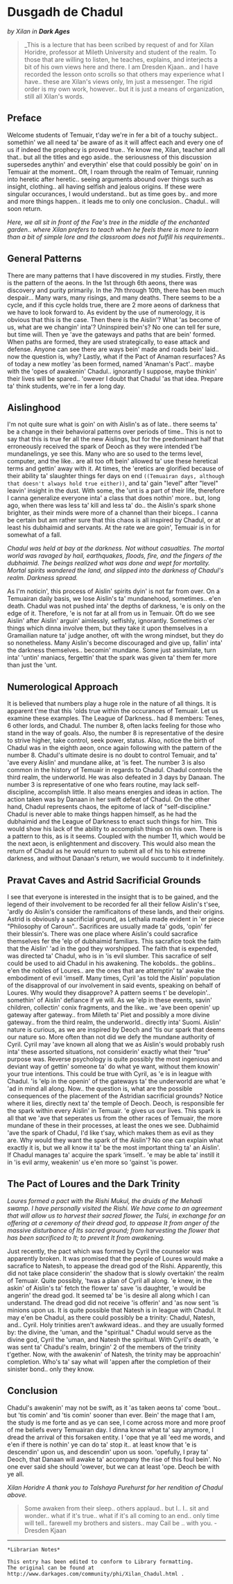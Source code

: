 # Dusgadh de Chadul

_by Xilan in **Dark Ages**_

> _This is a lecture that has been scribed by request of and for Xilan Horidre,
> professor at Mileth University and student of the realm. To those that are
> willing to listen, he teaches, explains, and interjects a bit of his own views
> here and there. I am Dresden Kjaan.. and I have recorded the lesson onto
> scrolls so that others may experience what I have.. these are Xilan's views
> only, Im just a messenger. The rigid order is my own work, however.. but it is
> just a means of organization, still all Xilan's words.

## Preface

Welcome students of Temuair, t'day we're in fer a bit of a touchy subject..
somethin' we all need ta' be aware of as it will affect each and every one of
us if indeed the prophecy is proved true.. Ye know me, Xilan, teacher and all
that.. but all the titles and ego aside.. the seriousness of this discussion
supersedes anythin' and everythin' else that could possibly be goin' on in
Temuair at the moment.. Oft, I roam through the realm of Temuair, running into
heretic after heretic.. seeing arguments abound over things such as insight,
clothing.. all having selfish and jealous origins. If these were singular
occurances, I would understand.. but as time goes by.. and more and more things
happen.. it leads me to only one conclusion.. Chadul.. will soon return.

_Here, we all sit in front of the Fae's tree in the middle of the enchanted
garden.. where Xilan prefers to teach when he feels there is more to learn than
a bit of simple lore and the classroom does not fulfill his requirements.._

## General Patterns

There are many patterns that I have discovered in my studies. Firstly, there is
the pattern of the aeons. In the 1st through 6th aeons, there was discovery and
purity primarily. In the 7th through 10th, there has been much despair... Many
wars, many risings, and many deaths. There seems to be a cycle, and if this
cycle holds true, there are 2 more aeons of darkness that we have to look
forward to. As evident by the use of numerology, it is obvious that this is the
case. Then there is the Aislin'? What 'as become of us, what are we changin'
inta'? Uninspired bein's? No one can tell fer sure, but time will. Then ye 'ave
the gateways and paths that are bein' formed. When paths are formed, they are
used strategically, to ease attack and defense. Anyone can see there are ways
bein' made and roads bein' laid.. now the question is, why? Lastly, what if the
Pact of Anaman resurfaces? As of today a new motley 'as been formed, named
'Anaman's Pact'.. maybe with the 'opes of awakenin' Chadul.. ignorantly I
suppose, maybe thinkin' their lives will be spared.. 'owever I doubt that
Chadul 'as that idea. Prepare ta' think students, we're in fer a long day.

## Aislinghood

I'm not quite sure what is goin' on with Aislin's as of late.. there seems ta'
be a change in their behavioral patterns over periods of time.. This is not to
say that this is true fer all the new Aislings, but for the predominant half
that erroneously received the spark of Deoch as they were intended t'be
mundanelings, ye see this. Many who are so used to the terms level, computer,
and the like.. are all too oft bein' allowed ta' use these heretical terms and
gettin' away with it. At times, the 'eretics are glorified because of their
ability ta' slaughter things fer days on end `((Temuairan days, although that
doesn't always hold true either))`, and ta' gain "level" after "level" leavin'
insight in the dust. With some, the 'unt is a part of their life, therefore I
canna generalize everyone inta' a class that does nothin' more.. but, long ago,
when there was less ta' kill and less ta' do.. the Aislin's spark shone
brighter, as their minds were more of a channel than their biceps.. I canna be
certain but am rather sure that this chaos is all inspired by Chadul, or at
least his dubhaimid and servants. At the rate we are goin', Temuair is in for
somewhat of a fall.

_Chadul was held at bay at the darkness. Not without casualties. The mortal
world was ravaged by hail, earthquakes, floods, fire, and the fingers of the
dubhaimid. The beings realized what was done and wept for mortality. Mortal spirits
wandered the land, and slipped into the darkness of Chadul's realm. Darkness
spread._

As I'm noticin', this process of Aislin' spirits dyin' is not far from over. On
a Temuairan daily basis, we lose Aislin's ta' mundanehood, sometimes.. e'en
death. Chadul was not pushed inta' the depths of darkness, 'e is only on the
edge of it. Therefore, 'e is not far at all from us in Temuair. Oft do we see
Aislin' after Aislin' arguin' aimlessly, selfishly, ignorantly. Sometimes o'er
things which dinna involve them, but they take it upon themselves in a
Gramailian nature ta' judge another, oft with the wrong mindset, but they do so
nonetheless. Many Aislin's become discouraged and give up, fallin' inta' the
darkness themselves.. becomin' mundane. Some just assimilate, turn inta'
'untin' maniacs, fergettin' that the spark was given ta' them fer more than
just the 'unt.

## Numerological Approach

It is believed that numbers play a huge role in the nature of all things. It is
apparent t'me that this 'olds true within the occurances of Temuair. Let us
examine these examples. The League of Darkness.. had 8 members: Tenes, 6 other
lords, and Chadul. The number 8, often lacks feeling for those who stand in the
way of goals. Also, the number 8 is representative of the desire to strive
higher, take control, seek power, status. Also, notice the birth of Chadul was
in the eighth aeon, once again following with the pattern of the number 8.
Chadul's ultimate desire is no doubt to control Temuair, and ta' 'ave every
Aislin' and mundane alike, at 'is feet. The number 3 is also common in the
history of Temuair in regards to Chadul. Chadul controls the third realm, the
underworld. He was also defeated in 3 days by Danaan. The number 3 is
representative of one who fears routine, may lack self-discipline, accomplish
little. It also means energies and ideas in action. The action taken was by
Danaan in her swift defeat of Chadul. On the other hand, Chadul represents
chaos, the epitome of lack of "self-discipline." Chadul is never able to make
things happen himself, as he had the dubhaimid and the League of Darkness to
enact such things for him. This would show his lack of the ability to
accomplish things on his own. There is a pattern to this, as is it seems.
Coupled with the number 11, which would be the next aeon, is enlightenment and
discovery. This would also mean the return of Chadul as he would return to
submit all of his to his extreme darkness, and without Danaan's return, we
would succumb to it indefinitely.

## Pravat Caves and Astrid Sacrificial Grounds

I see that everyone is interested in the insight that is to be gained, and the
legend of their involvement to be recorded fer all their fellow Aislin's t'see,
'ardly do Aislin's consider the ramificaitons of these lands, and their
origins. Astrid is obviously a sacrificial ground, as Lethalia made evident in
'er piece "Philosophy of Caroun".. Sacrifices are usually made ta' gods, 'opin'
fer their blessin's. There was one place where Aislin's could sacrafice
themselves fer the 'elp of dubhaimid familiars. This sacrafice took the faith
that the Aislin' 'ad in the god they worshipped. The faith that is expended,
was directed ta' Chadul, who is in 'is evil slumber. This sacrafice of self
could be used to aid Chadul in his awakening. The kobolds.. the goblins.. e'en
the nobles of Loures.. are the ones that are attemptin' ta' awake the
embodiment of evil 'imself. Many times, Cyril 'as told the Aislin' population
of the disapproval of our involvement in said events, speaking on behalf of
Loures. Why would they disapprove? A pattern seems t' be developin'.. somethin'
of Aislin' defiance if ye will. As we 'elp in these events, savin' children,
collectin' conix fragments, and the like.. we 'ave been openin' up gateway
after gateway.. from Mileth ta' Piet and possibly a more divine gateway.. from
the third realm, the underworld.. directly inta' Suomi. Aislin' nature is
curious, as we are inspired by Deoch and 'tis our spark that deems our nature
so. More often than not did we defy the mundane authority of Cyril. Cyril may
'ave known all along that we as Aislin's would probably rush inta' these
assorted situations, not considerin' exactly what their "true" purpose was.
Reverse psychology is quite possibly the most ingenious and deviant way of
gettin' someone ta' do what ye want, without them knowin' your true intentions.
This could be true with Cyril, as 'e is in league with Chadul. 'is 'elp in the
openin' of the gateways ta' the underworld are what 'e 'ad in mind all along.
Now.. the question is, what are the possible consequences of the placement of
the Astridian sacrificial grounds? Notice where it lies, directly next ta' the
temple of Deoch. Deoch, is responsible fer the spark within every Aislin' in
Temuair. 'e gives us our lives. This spark is all that we 'ave that seperates
us from the other races of Temuair, the more mundane of these in their
processes, at least the ones we see. Dubhaimid 'ave the spark of Chadul, I'd
like t'say, which makes them as evil as they are. Why would they want the spark
of the Aislin'? No one can explain what exactly it is, but we all know it ta'
be the most important thing ta' an Aislin'. If Chadul manages ta' acquire the
spark 'imself.. 'e may be able ta' instill it in 'is evil army, weakenin' us
e'en more so 'gainst 'is power.

## The Pact of Loures and the Dark Trinity

_Loures formed a pact with the Rishi Mukul, the druids of the Mehadi swamp. I
have personally visited the Rishi. We have come to an agreement that will allow
us to harvest their sacred flower, the Tulsi, in exchange for an offering at a
ceremony of their dread god, to appease It from anger of the massive
disturbance of Its sacred ground; from harvesting the flower that has been
sacrificed to It; to prevent It from awakening._

Just recently, the pact which was formed by Cyril the counselor was apparently
broken. It was promised that the people of Loures would make a sacrafice to
Natesh, to appease the dread god of the Rishi. Apparently, this did not take
place considerin' the shadow that is slowly overtakin' the realm of Temuair.
Quite possibly, 'twas a plan of Cyril all along. 'e knew, in the askin' of
Aislin's ta' fetch the flower ta' save 'is daughter, 'e would be angerin' the
dread god. It seemed ta' be 'is desire all along which I can understand. The
dread god did not receive 'is offerin' and 'as now sent 'is minions upon us. It
is quite possible that Natesh is in league with Chadul. It may e'en be Chadul,
as there could possibly be a trinity: Chadul, Natesh, and.. Cyril. Holy
trinities aren't awkward ideas.. and they are usually formed by: the divine,
the 'uman, and the "spiritual." Chadul would serve as the divine god, Cyril the
'uman, and Natesh the spiritual. With Cyril's death, 'e was sent ta' Chadul's
realm, bringin' 2 of the members of the trinity t'gether. Now, with the
awakenin' of Natesh, the trinity may be approachin' completion. Who's ta' say
what will 'appen after the completion of their sinister bond.. only they know.

## Conclusion

Chadul's awakenin' may not be swift, as it 'as taken aeons ta' come 'bout.. but
'tis comin' and 'tis comin' sooner than ever. Bein' the mage that I am, the
study is me forte and as ye can see, I come across more and more proof of me
beliefs every Temuairan day. I dinna know what ta' say anymore, I dread the
arrival of this forsaken entity. I 'ope that ye all 'eed me words, and e'en if
there is nothin' ye can do ta' stop it.. at least know that 'e is descendin'
upon us, and descendin' upon us soon. 'opefully, I pray ta' Deoch, that Danaan
will awake ta' accompany the rise of this foul bein'. No one ever said she
should 'owever, but we can at least 'ope. Deoch be with ye all.

_Xilan Horidre_
_A thank you to Talshaya Purehurst for her rendition of Chadul above._

> Some awaken from their sleep.. others applaud.. but I.. I.. sit and wonder..
> what if it's true.. what if it's all coming to an end.. only time will tell..
> farewell my brothers and sisters.. may Cail be .. with you.
> \- Dresden Kjaan

***

```
*Librarian Notes*

This entry has been edited to conform to Library formatting.
The original can be found at http://www.darkages.com/community/phi/Xilan_Chadul.html .
```
